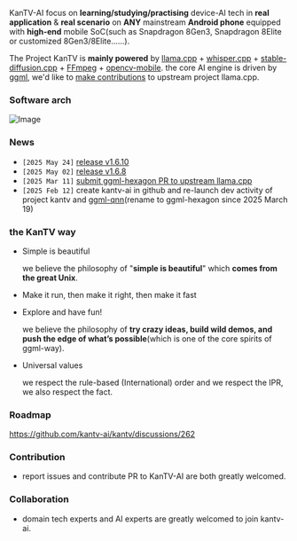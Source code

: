 KanTV-AI focus on <b>learning/studying/practising</b> device-AI tech in <b>real application</b> & <b>real scenario</b> on <b>ANY</b> mainstream <b>Android phone</b> equipped with <b>high-end</b> mobile SoC(such as Snapdragon 8Gen3, Snapdragon 8Elite or customized 8Gen3/8Elite......).

The Project KanTV is <b>mainly powered</b> by [llama.cpp](https://github.com/ggml-org/llama.cpp) + [whisper.cpp](https://github.com/ggml-org/whisper.cpp) +  [stable-diffusion.cpp](https://github.com/leejet/stable-diffusion.cpp) + [FFmpeg](https://www.ffmpeg.org/) + [opencv-mobile](https://github.com/nihui/opencv-mobile). the core AI engine is driven by [ggml](https://github.com/ggml-org/ggml), we'd like to [make contributions](https://github.com/ggml-org/llama.cpp/pull/12326) to upstream project llama.cpp.

### Software arch
![Image](https://github.com/user-attachments/assets/32227392-abdf-4760-be3d-a19d48d478ff)

### News
- `[2025 May 24]` [release v1.6.10](https://github.com/kantv-ai/kantv/releases/tag/kantv-1.6.10)
- `[2025 May 02]` [release v1.6.8](https://github.com/kantv-ai/kantv/releases/tag/kantv-1.6.8)
- `[2025 Mar 11]` [submit ggml-hexagon PR to upstream llama.cpp](https://github.com/ggml-org/llama.cpp/pull/12326)
- `[2025 Feb 12]` create kantv-ai in github and re-launch dev activity of project kantv and [ggml-qnn](https://github.com/zhouwg/ggml-hexagon/discussions/18)(rename to ggml-hexagon since 2025 March 19)
<!--
- `[2025 Jan 29]` back to Github and llama.cpp community due to DeepSeek-R1
- `[2024 Jul 18]` completely left Github and llama.cpp community
- `[2024 Mar 29]` [PoC:Add Qualcomm mobile SoC native backend for GGML](https://github.com/kantv-ai/kantv/issues/121)
- `[2024 Mar 05]` [first touch with whisper.cpp](https://github.com/kantv-ai/kantv/issues/64)
- `[2024 Feb 22]` first touch with ggml/device-AI tech
-->

### the KanTV way

- Simple is beautiful

   we believe the philosophy of "<b>simple is beautiful</b>" which <b>comes from the great Unix</b>.

- Make it run, then make it right, then make it fast
<!--
  - this is a practical approach in R&D activity
  - a [candicated PR(a specified llama.cpp backend for Qualcomm Hexagon NPU)](https://github.com/ggml-org/llama.cpp/pull/12326) could run and right at the moment on Qualcomm high-end mobile SoC based Android phone.
  - this approach also used in Project KanTV(all efforts in Project KanTV will be used in <b>real scenario</b> in real Android APK on Android phone equipped with Qualcomm's <b>state-of-the-art</b> 8Elite/<b>8Elite2/8Elite3</b>/8Elite4/... mobile SoC.
-->
- Explore and have fun!
  
  we believe the philosophy of <b>try crazy ideas, build wild demos, and push the edge of what’s possible</b>(which is one of the core spirits of ggml-way).

- Universal values

  we respect the rule-based (International) order and we respect the IPR, we also respect the fact.

### Roadmap

https://github.com/kantv-ai/kantv/discussions/262

### Contribution
- report issues and contribute PR to KanTV-AI are both greatly welcomed.

### Collaboration

- domain tech experts and AI experts are greatly welcomed to join kantv-ai.

